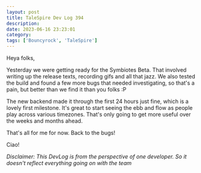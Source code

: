 ```yaml
---
layout: post
title: TaleSpire Dev Log 394
description:
date: 2023-06-16 23:23:01
category:
tags: ['Bouncyrock', 'TaleSpire']
---
```


Heya folks,

Yesterday we were getting ready for the Symbiotes Beta. That involved writing up the release texts, recording gifs and all that jazz. We also tested the build and found a few more bugs that needed investigating, so that's a pain, but better than we find it than you folks :P

The new backend made it through the first 24 hours just fine, which is a lovely first milestone. It's great to start seeing the ebb and flow as people play across various timezones. That's only going to get more useful over the weeks and months ahead.

That's all for me for now. Back to the bugs!

Ciao!

*Disclaimer: This DevLog is from the perspective of one developer. So it doesn't reflect everything going on with the team*
